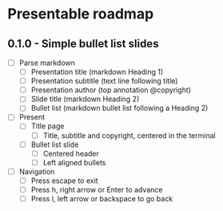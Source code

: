 # Presentable roadmap

## 0.1.0 - Simple bullet list slides
- [ ] Parse markdown
  - [ ] Presentation title (markdown Heading 1)
  - [ ] Presentation subtitle (text line following title)
  - [ ] Presentation author (top annotation @copyright)
  - [ ] Slide title (markdown Heading 2)
  - [ ] Bullet list (markdown bullet list following a Heading 2)
- [ ] Present
  - [ ] Title page
    - [ ] Title, subtitle and copyright, centered in the terminal
  - [ ] Bullet list slide
    - [ ] Centered header
    - [ ] Left aligned bullets
- [ ] Navigation
  - [ ] Press escape to exit
  - [ ] Press h, right arrow or Enter to advance
  - [ ] Press l, left arrow or backspace to go back
